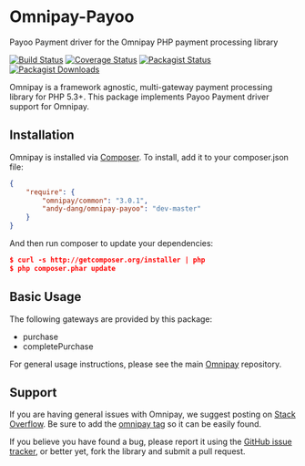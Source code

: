 Omnipay-Payoo
===

Payoo Payment driver for the Omnipay PHP payment processing library

[![Build Status](https://img.shields.io/travis/andy-dang/omnipay-payoo.svg)](https://travis-ci.org/andy-dang/omnipay-payoo)
[![Coverage Status](https://img.shields.io/codecov/c/github/andy-dang/omnipay-payoo.svg)](https://codecov.io/github/andy-dang/omnipay-payoo)
[![Packagist Status](https://img.shields.io/packagist/v/andy-dang/omnipay-payoo.svg)](https://packagist.org/packages/andy-dang/omnipay-payoo)
[![Packagist Downloads](https://img.shields.io/packagist/dt/andy-dang/omnipay-payoo.svg)](https://packagist.org/packages/andy-dang/omnipay-payoo)

Omnipay is a framework agnostic, multi-gateway payment processing library for PHP 5.3+. This package implements Payoo Payment driver support for Omnipay.

## Installation
Omnipay is installed via [Composer](http://getcomposer.org/). To install, add it to your composer.json file:

```json
{
    "require": {
        "omnipay/common": "3.0.1",
        "andy-dang/omnipay-payoo": "dev-master"
    }
}
```

And then run composer to update your dependencies:

```json
$ curl -s http://getcomposer.org/installer | php
$ php composer.phar update
```

## Basic Usage

The following gateways are provided by this package:

* purchase
* completePurchase

For general usage instructions, please see the main [Omnipay](https://github.com/thephpleague/omnipay)
repository.

## Support


If you are having general issues with Omnipay, we suggest posting on
[Stack Overflow](http://stackoverflow.com/). Be sure to add the
[omnipay tag](http://stackoverflow.com/questions/tagged/omnipay) so it can be easily found.

If you believe you have found a bug, please report it using the [GitHub issue tracker](https://github.com/andy-dang/omnipay-Payoo/issues), or better yet, fork the library and submit a pull request.

